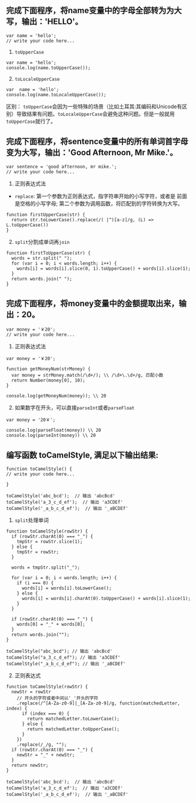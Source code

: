 ## 完成下面程序，将name变量中的字母全部转为为大写，输出：'HELLO'。

```
var name = 'hello';
// write your code here...
```

1. `toUpperCase`

```
var name = 'hello';
console.log(name.toUpperCase());
```

2. `toLocaleUpperCase`

```
var  name = 'hello';
console.log(name.toLocaleUpperCase());
```

区别： `toUpperCase`会因为一些特殊的场景（比如土耳其:其编码和Unicode有区别）导致结果有问题。`toLocaleUpperCase`会避免这种问题。但是一般就用`toUpperCase`就行了。

## 完成下面程序，将sentence变量中的所有单词首字母变为大写，输出：'Good Afternoon, Mr Mike.'。

```
var sentence = 'good afternoon, mr mike.';
// write your code here...
```

1. 正则表达式法
  * `replace`: 第一个参数为正则表达式，指字符串开始的小写字符，或者是 前面是空格的小写字母; 第二个参数为调用函数，将匹配到的字符转换为大写。

```
function firstUpperCase(str) {
  return str.toLowerCase().replace(/( |^)[a-z]/g, (L) => L.toUpperCase())
}
```

2. `split`分割成单词再`join`

```
function firstToUpperCase(str) {
  words = str.split(" ");
  for (var i = 0; i < words.length; i++) {
    words[i] = words[i].slice(0, 1).toUpperCase() + words[i].slice(1);
  }
  return words.join(" ");
}
```

## 完成下面程序，将money变量中的金额提取出来，输出：20。

```
var money = '￥20';
// write your code here...
```

1. 正则表达式法

```
var money = '￥20';

function getMoneyNum(strMoney) {
  var money = strMoney.match(/\d+/); \\ /\d+\.\d+/g, 匹配小数
  return Number(money[0], 10);
}

console.log(getMoneyNum(money)); \\ 20
```

2. 如果数字在开头，可以直接`parseInt`或者`parseFloat`

```
var money = '20￥';

console.log(parseFloat(money)) \\ 20
console.log(parseInt(money)) \\ 20
```

## 编写函数 toCamelStyle, 满足以下输出结果:

```
function toCamelStyle() {
// write your code here...

}

toCamelStyle('abc_bcd');  // 输出 'abcBcd'
toCamelStyle('a_3_c_d_ef');  // 输出 'a3CDEf'
toCamelStyle('_a_b_c_d_ef');  // 输出 '_aBCDEf'
```

1. `split`处理单词

```
function toCamelStyle(rowStr) {
  if (rowStr.charAt(0) === "_") {
    tmpStr = rowStr.slice(1);
  } else {
    tmpStr = rowStr;
  }

  words = tmpStr.split("_");

  for (var i = 0; i < words.length; i++) {
    if (i === 0) {
      words[i] = words[i].toLowerCase();
    } else {
      words[i] = words[i].charAt(0).toUpperCase() + words[i].slice(1);
    }
  }

  if (rowStr.charAt(0) === "_") {
    words[0] = "_" + words[0];
  }
  return words.join("");
}

toCamelStyle("abc_bcd"); // 输出 'abcBcd'
toCamelStyle("a_3_c_d_ef"); // 输出 'a3CDEf'
toCamelStyle("_a_b_c_d_ef"); // 输出 '_aBCDEf'
```

2. 正则表达式

```
function toCamelStyle(rowStr) {
  newStr = rowStr
    // 开头的字符或者中间以'_'开头的字符
    .replace(/^[A-Za-z0-9]|_[A-Za-z0-9]/g, function(matchedLetter, index) {
      if (index === 0) {
        return matchedLetter.toLowerCase();
      } else {
        return matchedLetter.toUpperCase();
      }
    })
    .replace(/_/g, "");
  if (rowStr.charAt(0) === "_") {
    newStr = "_" + newStr;
  }
  return newStr;
}

toCamelStyle('abc_bcd');  // 输出 'abcBcd'
toCamelStyle('a_3_c_d_ef');  // 输出 'a3CDEf'
toCamelStyle('_a_b_c_d_ef');  // 输出 '_aBCDEf'
```